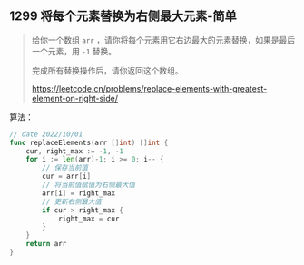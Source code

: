 ## 1299 将每个元素替换为右侧最大元素-简单

> 给你一个数组 `arr` ，请你将每个元素用它右边最大的元素替换，如果是最后一个元素，用 `-1` 替换。
>
> 完成所有替换操作后，请你返回这个数组。
>
> https://leetcode.cn/problems/replace-elements-with-greatest-element-on-right-side/



算法：

```go
// date 2022/10/01
func replaceElements(arr []int) []int {
    cur, right_max := -1, -1
    for i := len(arr)-1; i >= 0; i-- {
        // 保存当前值
        cur = arr[i]
        // 将当前值赋值为右侧最大值
        arr[i] = right_max
        // 更新右侧最大值
        if cur > right_max {
            right_max = cur
        }
    }
    return arr
}
```

